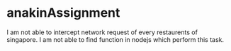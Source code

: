 # anakinAssignment

I am not able to intercept network request of every restaurents of singapore. I am not able to find function in nodejs which perform this task.
